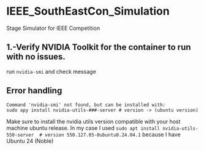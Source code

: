 # IEEE_SouthEastCon_Simulation
Stage Simulator for IEEE Competition


## 1.-Verify NVIDIA Toolkit for the container to run with no issues.

run `nvidia-smi` and check message

## Error handling

    Command 'nvidia-smi' not found, but can be installed with:
    sudo apy install nvidia-utils-###-server # version -> (ubuntu version)

Make sure to install the nvidia utils version compatible with your host machine ubuntu release.
In my case I used `sudo apt install nvidia-utils-550-server  # version 550.127.05-0ubuntu0.24.04.1` because I have Ubuntu 24 (Noble)


